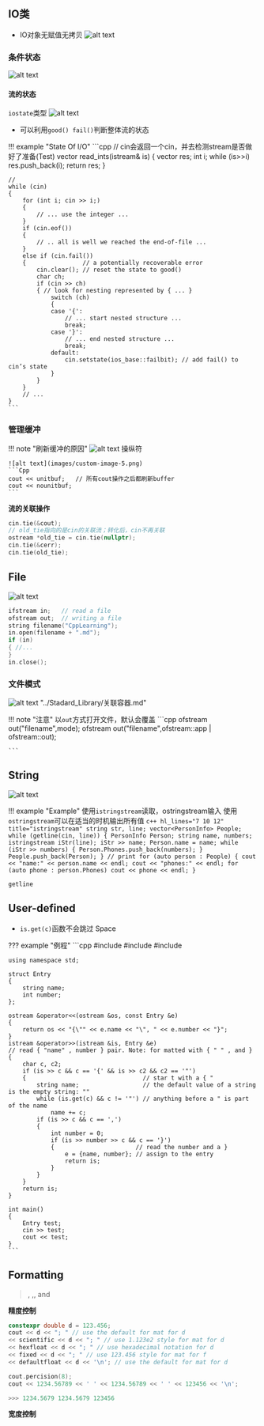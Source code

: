 ## IO类

- IO对象无赋值无拷贝
![alt text](images/custom-image.png)

### 条件状态

![alt text](images/custom-image-2.png)

#### 流的状态

`iostate`类型
![alt text](images/custom-image-3.png)

- 可以利用`good() fail()`判断整体流的状态

!!! example "State Of I/O"
    ```cpp
    // cin会返回一个cin，并去检测stream是否做好了准备(Test)
    vector<int> read_ints(istream& is)
    {
    vector<int> res;
    int i;
    while (is>>i)
    res.push_back(i);
    return res;
    }

    //
    while (cin)
    {
        for (int i; cin >> i;)
        {
            // ... use the integer ...
        }
        if (cin.eof())
        {
            // .. all is well we reached the end-of-file ...
        }
        else if (cin.fail())
        {                // a potentially recoverable error
            cin.clear(); // reset the state to good()
            char ch;
            if (cin >> ch)
            { // look for nesting represented by { ... }
                switch (ch)
                {
                case '{':
                    // ... start nested structure ...
                    break;
                case '}':
                    // ... end nested structure ...
                    break;
                default:
                    cin.setstate(ios_base::failbit); // add fail() to cin’s state
                }
            }
        }
        // ...
    }
    ```
    

### 管理缓冲

!!! note "刷新缓冲的原因"
    ![alt text](images/custom-image-4.png)
    <span class="box box-yellow">操纵符</span>

    ![alt text](images/custom-image-5.png)
    ```Cpp
    cout << unitbuf;   // 所有cout操作之后都刷新buffer
    cout << nounitbuf;
    ```

**流的关联操作**

```c++
cin.tie(&cout);
// old_tie指向的是cin的关联流；转化后，cin不再关联
ostream *old_tie = cin.tie(nullptr);
cin.tie(&cerr);
cin.tie(old_tie);
```

## File

![alt text](images/custom-image-6.png)

```cpp
ifstream in;   // read a file
ofstream out;  // writing a file
string filename("CppLearning");
in.open(filename + ".md");
if (in)
{ //...
}
in.close();
```

### 文件模式

![alt text](images/custom-image-7.png)
"../Stadard_Library/关联容器.md"

!!! note "注意"
    以`out`方式打开文件，默认会覆盖
    ```cpp
    ofstream out("filename",mode);
    ofstream out("filename",ofstream::app | ofstream::out);

    ```

## String

![alt text](images/custom-image-8.png)

!!! example "Example"
    使用`istringstream`读取，ostringstream输入
    使用`ostringstream`可以在适当的时机输出所有值
    ```c++ hl_lines="7 10 12" title="istringstream"
    string str, line;
    vector<PersonInfo> People;
    while (getline(cin, line))
    {
        PersonInfo Person;
        string name, numbers;
        istringstream iStr(line);
        iStr >> name;
        Person.name = name;
        while (iStr >> numbers)
        {
            Person.Phones.push_back(numbers);
        }
        People.push_back(Person);
    }
    // print
    for (auto person : People)
    {
        cout << "name:" << person.name << endl;
        cout << "phones:" << endl;
        for (auto phone : person.Phones)
            cout << phone << endl;
    }
    ```

`getline`

## User-defined

- `is.get(c)`函数不会跳过 Space

??? example "例程"
    ```cpp
    #include <iostream>
    #include <vector>
    #include <string>

    using namespace std;

    struct Entry
    {
        string name;
        int number;
    };

    ostream &operator<<(ostream &os, const Entry &e)
    {
        return os << "{\"" << e.name << "\", " << e.number << "}";
    }
    istream &operator>>(istream &is, Entry &e)
    // read { "name" , number } pair. Note: for matted with { " " , and }
    {
        char c, c2;
        if (is >> c && c == '{' && is >> c2 && c2 == '"')
        {                                 // star t with a { "
            string name;                  // the default value of a string is the empty string: ""
            while (is.get(c) && c != '"') // anything before a " is part of the name
                name += c;
            if (is >> c && c == ',')
            {
                int number = 0;
                if (is >> number >> c && c == '}')
                {                       // read the number and a }
                    e = {name, number}; // assign to the entry
                    return is;
                }
            }
        }
        return is;
    }

    int main()
    {
        Entry test;
        cin >> test;
        cout << test;
    }
    ```

## Formatting

> <ios>, <istream>,<ostream>, and <iomanip>

**精度控制**
```c++
constexpr double d = 123.456;
cout << d << "; " // use the default for mat for d
<< scientific << d << "; " // use 1.123e2 style for mat for d
<< hexfloat << d << "; " // use hexadecimal notation for d
<< fixed << d << "; " // use 123.456 style for mat for f
<< defaultfloat << d << '\n'; // use the default for mat for d

cout.percision(8);
cout << 1234.56789 << ' ' << 1234.56789 << ' ' << 123456 << '\n';

>>> 1234.5679 1234.5679 123456
```

**宽度控制**
